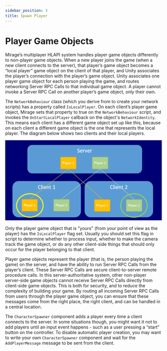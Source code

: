 ```yaml
---
sidebar_position: 3
title: Spawn Player
---
```

# Player Game Objects

Mirage’s multiplayer HLAPI system handles player game objects differently to non-player game objects. When a new player joins the game (when a new client connects to the server), that player’s game object becomes a “local player” game object on the client of that player, and Unity associates the player’s connection with the player’s game object. Unity associates one player game object for each person playing the game, and routes networking Server RPC Calls to that individual game object. A player cannot invoke a Server RPC Call on another player’s game object, only their own.

The `NetworkBehaviour` class (which you derive from to create your network scripts) has a property called `IsLocalPlayer`. On each client’s player game object, Mirage sets that property to true on the `NetworkBehaviour` script, and invokes the `OnStartLocalPlayer` callback on the object's `NetworkIdentity`. This means each client has a different game object set up like this, because on each client a different game object is the one that represents the local player. The diagram below shows two clients and their local players.

![In this diagram, the circles represent the player game objects marked as the local player on each client](/img/guides/game-objects/network-local-players.png)

Only the player game object that is "yours" (from your point of view as the player) has the `IsLocalPlayer` flag set. Usually you should set this flag in script to determine whether to process input, whether to make the camera track the game object, or do any other client-side things that should only occur for the player belonging to that client.

Player game objects represent the player (that is, the person playing the game) on the server, and have the ability to run Server RPC Calls from the player’s client. These Server RPC Calls are secure client-to-server remote procedure calls. In this server-authoritative system, other non-player server-side game objects cannot receive Server RPC Calls directly from client-side game objects. This is both for security, and to reduce the complexity of building your game. By routing all incoming Server RPC Calls from users through the player game object, you can ensure that these messages come from the right place, the right client, and can be handled in a central location.

The `CharacterSpawner` component adds a player every time a client connects to the server. In some situations though, you might want it not to add players until an input event happens - such as a user pressing a “start” button on the controller. To disable automatic player creation, you may want to write your own `CharacterSpawner` component and wait for the `AddPlayerMessage` message to be sent from the client.
